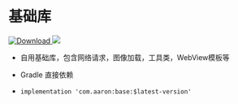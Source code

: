 # 基础库
[ ![Download](https://api.bintray.com/packages/aaron9603/Base/Base/images/download.svg) ](https://bintray.com/aaron9603/Base/Base/_latestVersion)
[![](https://jitpack.io/v/Aaronzzx/Base.svg)](https://jitpack.io/#Aaronzzx/Base)

- 自用基础库，包含网络请求，图像加载，工具类，WebView模板等

- Gradle 直接依赖
- `implementation 'com.aaron:base:$latest-version'`
